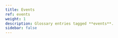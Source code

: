 ```yaml
---
title: Events
ref: events
weight: 1
description: Glossary entries tagged **events**.
sidebar: false
---
```


